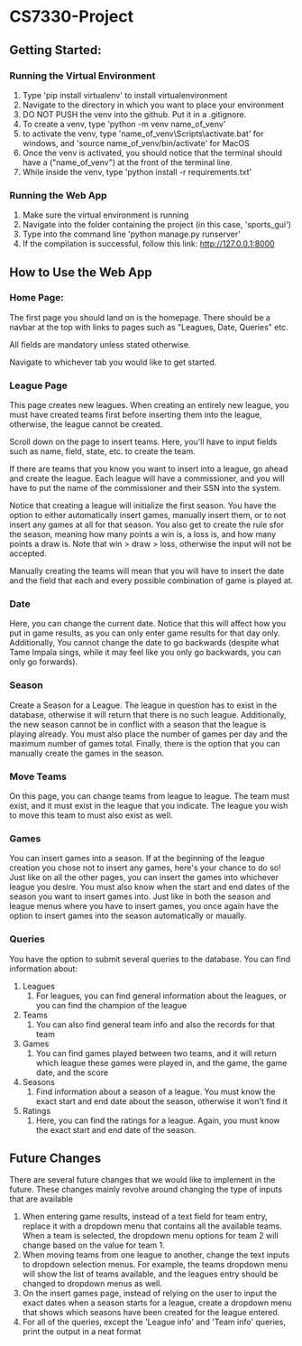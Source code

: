 # CS7330-Project

## Getting Started:
### Running the Virtual Environment
1. Type 'pip install virtualenv' to install virtualenvironment
2. Navigate to the directory in which you want to place your environment
3. DO NOT PUSH the venv into the github. Put it in a .gitignore.
4. To create a venv, type 'python -m venv name_of_venv'
5. to activate the venv, type 'name_of_venv\Scripts\activate.bat' for windows, and 'source name_of_venv/bin/activate' for MacOS
6. Once the venv is activated, you should notice that the terminal should have a ("name_of_venv") at the front of the terminal line.
7. While inside the venv, type 'python install -r requirements.txt' 

### Running the Web App
1. Make sure the virtual environment is running
2. Navigate into the folder containing the project (in this case, 'sports_gui')
3. Type into the command line 'python manage.py runserver'
4. If the compilation is successful, follow this link: http://127.0.0.1:8000

## How to Use the Web App
### Home Page:
The first page you should land on is the homepage. There should be a navbar at the top with links to pages such as "Leagues, Date, Queries" etc.

All fields are mandatory unless stated otherwise.

Navigate to whichever tab you would like to get started.

### League Page
This page creates new leagues. When creating an entirely new league, you must have created teams first before inserting them into the league, otherwise, the league cannot be created.

Scroll down on the page to insert teams. Here, you'll have to input fields such as name, field, state, etc. to create the team.

If there are teams that you know you want to insert into a league, go ahead and create the league. Each league will have a commissioner, and you will have to put the name of the commissioner and their SSN into the system. 

Notice that creating a league will initialize the first season. You have the option to either automatically insert games, manually insert them, or to not insert any games at all for that season. You also get to create the rule sfor the season, meaning how many points a win is, a loss is, and how many points a draw is. Note that win > draw > loss, otherwise the input will not be accepted.

Manually creating the teams will mean that you will have to insert the date and the field that each and every possible combination of game is played at.

### Date
Here, you can change the current date. Notice that this will affect how you put in game results, as you can only enter game results for that day only. Additionally, You cannot change the date to go backwards (despite what Tame Impala sings, while it may feel like you only go backwards, you can only go forwards).

### Season
Create a Season for a League. The league in question has to exist in the database, otherwise it will return that there is no such league. Additionally, the new season cannot be in conflict with a season that the league is playing already. You must also place the number of games per day and the maximum number of games total. Finally, there is the option that you can manually create the games in the season.

### Move Teams
On this page, you can change teams from league to league. The team must exist, and it must exist in the league that you indicate. The league you wish to move this team to must also exist as well.

### Games
You can insert games into a season. If at the beginning of the league creation you chose not to insert any games, here's your chance to do so! Just like on all the other pages, you can insert the games into whichever league you desire. You must also know when the start and end dates of the season you want to insert games into. Just like in both the season and league menus where you have to insert games, you once again have the option to insert games into the season automatically or maually.

### Queries
You have the option to submit several queries to the database. You can find information about:
1. Leagues
   1. For leagues, you can find general information about the leagues, or you can find the champion of the league
2. Teams
   1. You can also find general team info and also the records for that team
3. Games
   1. You can find games played between two teams, and it will return which league these games were played in, and the game, the game date, and the score
4. Seasons
   1. Find information about a season of a league. You must know the exact start and end date about the season, otherwise it won't find it
5. Ratings
   1. Here, you can find the ratings for a league. Again, you must know the exact start and end date of the season.


## Future Changes
There are several future changes that we would like to implement in the future. These changes mainly revolve around changing the type of inputs that are available

1. When entering game results, instead of a text field for team entry, replace it with a dropdown menu that contains all the available teams. When a team is selected, the dropdown menu options for team 2 will change based on the value for team 1.
2. When moving teams from one league to another, change the text inputs to dropdown selection menus. For example, the teams dropdown menu will show the list of teams available, and the leagues entry should be changed to dropdown menus as well. 
3. On the insert games page, instead of relying on the user to input the exact dates when a season starts for a league, create a dropdown menu that shows which seasons have been created for the league entered. 
4. For all of the queries, except the 'League info' and 'Team info' queries, print the output in a neat format
